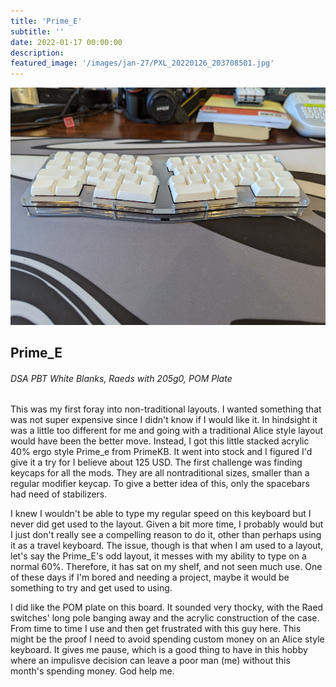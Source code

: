 ```yaml
---
title: 'Prime_E'
subtitle: '' 
date: 2022-01-17 00:00:00
description: 
featured_image: '/images/jan-27/PXL_20220126_203708501.jpg'
---
```


![](/images/jan-27/PXL_20220126_203716439.jpg)

## Prime_E
###### DSA PBT White Blanks, Raeds with 205g0, POM Plate

This was my first foray into non-traditional layouts. I wanted something that was not super expensive since I didn't know if I would like it. In hindsight it was a little too different for me and going with a traditional Alice style layout would have been the better move. Instead, I got this little stacked acrylic 40% ergo style Prime_e from PrimeKB. It went into stock and I figured I'd give it a try for I believe about 125 USD. The first challenge was finding keycaps for all the mods. They are all nontraditional sizes, smaller than a regular modifier keycap. To give a better idea of this, only the spacebars had need of stabilizers. 

I knew I wouldn't be able to type my regular speed on this keyboard but I never did get used to the layout. Given a bit more time, I probably would but I just don't really see a compelling reason to do it, other than perhaps using it as a travel keyboard. The issue, though is that when I am used to a layout, let's say the Prime_E's odd layout, it messes with my ability to type on a normal 60%. Therefore, it has sat on my shelf, and not seen much use. One of these days if I'm bored and needing a project, maybe it would be something to try and get used to using.

I did like the POM plate on this board. It sounded very thocky, with the Raed switches' long pole banging away and the acrylic construction of the case. From time to time I use and then get frustrated with this guy here. This might be the proof I need to avoid spending custom money on an Alice style keyboard. It gives me pause, which is a good thing to have in this hobby where an impulisve decision can leave a poor man (me) without this month's spending money. God help me.

